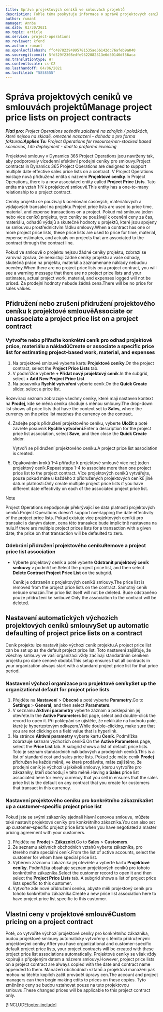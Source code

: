 ```yaml
---
title: Správa projektových ceníků ve smlouvách projektů
description: Tohle téma poskytuje informace o správě projektových ceníků u projektových smluv.
author: rumant
manager: Annbe
ms.date: 03/30/2021
ms.topic: article
ms.service: project-operations
ms.reviewer: kfend
ms.author: rumant
ms.openlocfilehash: ffc48782394995781535ae56142dc76afeb9a040
ms.sourcegitcommit: 5fd529f2308edfe9322082313e6d50146df56aca
ms.translationtype: HT
ms.contentlocale: cs-CZ
ms.lasthandoff: 04/06/2021
ms.locfileid: "5858555"
---
```

# <a name="manage-project-price-lists-on-project-contracts"></a><span data-ttu-id="207b7-103">Správa projektových ceníků ve smlouvách projektů</span><span class="sxs-lookup"><span data-stu-id="207b7-103">Manage project price lists on project contracts</span></span>

<span data-ttu-id="207b7-104">_**Platí pro:** Project Operations scénáře založené na zdrojích / položkách, které nejsou na skladě, omezené nasazení - dohoda o pro forma fakturaci_</span><span class="sxs-lookup"><span data-stu-id="207b7-104">_**Applies To:** Project Operations for resource/non-stocked based scenarios, Lite deployment - deal to proforma invoicing_</span></span>

<span data-ttu-id="207b7-105">Projektové smlouvy v Dynamics 365 Project Operations jsou navrženy tak, aby podporovaly vícedenní efektivní prodejní ceníky pro smlouvy.</span><span class="sxs-lookup"><span data-stu-id="207b7-105">Project contracts in Dynamics 365 Project Operations are designed to support multiple date effective sales price lists on a contract.</span></span> <span data-ttu-id="207b7-106">V Project Operations existuje nová přidružená entita s názvem **Projektové ceníky**.</span><span class="sxs-lookup"><span data-stu-id="207b7-106">In Project Operations, there is a new associated entity called **Project Price Lists**.</span></span> <span data-ttu-id="207b7-107">Tato entita má vztah 1:N k projektové smlouvě.</span><span class="sxs-lookup"><span data-stu-id="207b7-107">This entity has a one-to-many relationship to a project contract.</span></span>

<span data-ttu-id="207b7-108">Ceníky projektu se používají k oceňování časových, materiálových a výdajových transakcí na projektu.</span><span class="sxs-lookup"><span data-stu-id="207b7-108">Project price lists are used to price time, material, and expense transactions on a project.</span></span> <span data-ttu-id="207b7-109">Pokud má smlouva jeden nebo více ceníků projektu, tyto ceníky se používají k ocenění ceny za čas, materiálu, odhadů výdajů a skutečné hodnoty u projektů, které jsou spojeny se smlouvou prostřednictvím řádku smlouvy.</span><span class="sxs-lookup"><span data-stu-id="207b7-109">When a contract has one or more project price lists, these price lists are used to price for time, material, expense estimates, and actuals on projects that are associated to the contract through the contract line.</span></span>

<span data-ttu-id="207b7-110">Pokud ve smlouvě o projektu nejsou žádné ceníky projektu, zobrazí se varovná zpráva, že neexistují žádné ceníky projektu a vaše odhady, skutečná práce na projektu, materiál a zaznamenané náklady nebudou oceněny.</span><span class="sxs-lookup"><span data-stu-id="207b7-110">When there are no project price lists on a project contract, you will see a warning message that there are no project price lists and your estimates, actual project work, material, and expenses logged will not be priced.</span></span> <span data-ttu-id="207b7-111">Za prodejní hodnoty nebude žádná cena.</span><span class="sxs-lookup"><span data-stu-id="207b7-111">There will be no price for sales values.</span></span>

## <a name="associate-or-unassociate-a-project-price-list-on-a-project-contract"></a><span data-ttu-id="207b7-112">Přidružení nebo zrušení přidružení projektového ceníku k projektové smlouvě</span><span class="sxs-lookup"><span data-stu-id="207b7-112">Associate or unassociate a project price list on a project contract</span></span>

### <a name="create-or-associate-a-specific-price-list-for-estimating-project-based-work-material-and-expenses"></a><span data-ttu-id="207b7-113">Vytvořte nebo přiřaďte konkrétní ceník pro odhad projektové práce, materiálu a nákladů</span><span class="sxs-lookup"><span data-stu-id="207b7-113">Create or associate a specific price list for estimating project-based work, material, and expenses</span></span>

1. <span data-ttu-id="207b7-114">Na projektové smlouvě vyberte kartu **Projektové ceníky**.</span><span class="sxs-lookup"><span data-stu-id="207b7-114">On the project contract, select the **Project Price Lists** tab.</span></span>
2. <span data-ttu-id="207b7-115">V podmřížce vyberte **+ Přidat nový projektový ceník**.</span><span class="sxs-lookup"><span data-stu-id="207b7-115">In the subgrid, select **+ Add New Project Price List**.</span></span>
3. <span data-ttu-id="207b7-116">Na posuvníku **Rychlé vytvoření** vyberte ceník.</span><span class="sxs-lookup"><span data-stu-id="207b7-116">On the **Quick Create** slider, select a price list.</span></span> 

  <span data-ttu-id="207b7-117">Rozevírací seznam zobrazuje všechny ceníky, které mají nastaven kontext na **Prodej**, kde se měna ceníku shoduje s měnou smlouvy.</span><span class="sxs-lookup"><span data-stu-id="207b7-117">The drop-down list shows all price lists that have the context set to **Sales**, where the currency on the price list matches the currency on the contract.</span></span>
  
4. <span data-ttu-id="207b7-118">Zadejte popis přidružení projektového ceníku, vyberte **Uložit** a poté zavřete posuvník **Rychlé vytvoření**.</span><span class="sxs-lookup"><span data-stu-id="207b7-118">Enter a description for the project price list association, select **Save**, and then close the **Quick Create** slider.</span></span>

   <span data-ttu-id="207b7-119">Vytvoří se přidružení projektového ceníku.</span><span class="sxs-lookup"><span data-stu-id="207b7-119">A project price list association is created.</span></span>
   
5. <span data-ttu-id="207b7-120">Opakováním kroků 1–4 přiřaďte k projektové smlouvě více než jeden projektový ceník.</span><span class="sxs-lookup"><span data-stu-id="207b7-120">Repeat steps 1-4 to associate more than one project price list to the project contract.</span></span> <span data-ttu-id="207b7-121">Více projektových ceníků vytvářejte, pouze pokud máte u každého z přidružených projektových ceníků jiné datum platnosti.</span><span class="sxs-lookup"><span data-stu-id="207b7-121">Only create multiple project price lists if you have different date effectivity on each of the associated project price list.</span></span>

> [!NOTE]
> <span data-ttu-id="207b7-122">Project Operations nepodporuje překrývající se data platnosti projektových ceníků.</span><span class="sxs-lookup"><span data-stu-id="207b7-122">Project Operations doesn't support overlapping the date effectivity of the project price lists.</span></span> <span data-ttu-id="207b7-123">Pokud existuje více projektových ceníků pro transakci s daným datem, cena této transakce bude implicitně nastavena na nulu.</span><span class="sxs-lookup"><span data-stu-id="207b7-123">If there are multiple project prices lists for a transaction with a given date, the price on that transaction will be defaulted to zero.</span></span>

### <a name="remove-a-project-price-list-association"></a><span data-ttu-id="207b7-124">Odebrání přidružení projektového ceníku</span><span class="sxs-lookup"><span data-stu-id="207b7-124">Remove a project price list association</span></span>

- <span data-ttu-id="207b7-125">Vyberte projektový ceník a poté vyberte **Odstranit projektový ceník smlouvy** v podmřížce.</span><span class="sxs-lookup"><span data-stu-id="207b7-125">Select the project price list, and then select **Delete Contract Project Price List** on the subgrid.</span></span> 

  <span data-ttu-id="207b7-126">Ceník je odstraněn z projektových ceníků smlouvy.</span><span class="sxs-lookup"><span data-stu-id="207b7-126">The price list is removed from the project price lists on the contract.</span></span> <span data-ttu-id="207b7-127">Samotný ceník nebude smazán.</span><span class="sxs-lookup"><span data-stu-id="207b7-127">The price list itself will not be deleted.</span></span> <span data-ttu-id="207b7-128">Bude odstraněno pouze přidružení ke smlouvě.</span><span class="sxs-lookup"><span data-stu-id="207b7-128">Only the association to the contract will be deleted.</span></span>

## <a name="set-up-automatic-defaulting-of-project-price-lists-on-a-contract"></a><span data-ttu-id="207b7-129">Nastavení automatických výchozích projektových ceníků smlouvy</span><span class="sxs-lookup"><span data-stu-id="207b7-129">Set up automatic defaulting of project price lists on a contract</span></span>

<span data-ttu-id="207b7-130">Ceník projektu lze nastavit jako výchozí ceník projektu.</span><span class="sxs-lookup"><span data-stu-id="207b7-130">A project price list can be set up as the default project price list.</span></span> <span data-ttu-id="207b7-131">Toto nastavení zajišťuje, že všechny smlouvy ve vaší organizaci vždy začínají standardním ceníkem projektu pro dané cenové období.</span><span class="sxs-lookup"><span data-stu-id="207b7-131">This setup ensures that all contracts in your organization always start with a standard project price list for that price period.</span></span>

### <a name="set-up-the-organizational-default-for-project-price-lists"></a><span data-ttu-id="207b7-132">Nastavení výchozí organizace pro projektové ceníky</span><span class="sxs-lookup"><span data-stu-id="207b7-132">Set up the organizational default for project price lists</span></span>

1. <span data-ttu-id="207b7-133">Přejděte na **Nastavení** > **Obecné** a poté vyberte **Parametry**.</span><span class="sxs-lookup"><span data-stu-id="207b7-133">Go to **Settings** > **General**, and then select **Parameters**.</span></span>
2. <span data-ttu-id="207b7-134">V seznamu **Aktivní parametry** vyberte záznam a poklepáním jej otevřete.</span><span class="sxs-lookup"><span data-stu-id="207b7-134">In the **Active Parameters** list page, select and double-click the record to open it.</span></span> <span data-ttu-id="207b7-135">Při poklepání se ujistěte, že neklikáte na hodnotu pole, které je hypertextovým odkazem.</span><span class="sxs-lookup"><span data-stu-id="207b7-135">While double–clicking, make sure that you are not clicking on a field value that is hyperlink.</span></span> 
3. <span data-ttu-id="207b7-136">Na stránce **Aktivní parametry** vyberte kartu **Ceník**. Podmřížka zobrazuje seznam výchozích ceníků.</span><span class="sxs-lookup"><span data-stu-id="207b7-136">On the **Active Parameters** page, select the **Price List** tab. A subgrid shows a list of default price lists.</span></span> <span data-ttu-id="207b7-137">Toto je seznam standardních nákladových a prodejních ceníků.</span><span class="sxs-lookup"><span data-stu-id="207b7-137">This is a list of standard cost and sales price lists.</span></span> <span data-ttu-id="207b7-138">Pokud zde máte ceník **Prodej** přidružen ke každé měně, ve které prodáváte, máte zajištěno, že prodejní ceník je výchozí u jakékoli smlouvy, kterou vytvoříte pro zákazníky, kteří obchodují v této měně.</span><span class="sxs-lookup"><span data-stu-id="207b7-138">Having a **Sales** price list associated here for every currency that you sell in ensures that the sales price list is the default on any contract that you create for customers that transact in this currency.</span></span>

### <a name="set-up-a-customer-specific-project-price-list"></a><span data-ttu-id="207b7-139">Nastavení projektového ceníku pro konkrétního zákazníka</span><span class="sxs-lookup"><span data-stu-id="207b7-139">Set up a customer-specific project price list</span></span>

<span data-ttu-id="207b7-140">Pokud jste se svými zákazníky sjednali hlavní cenovou smlouvu, můžete také nastavit projektové ceníky pro konkrétního zákazníka.</span><span class="sxs-lookup"><span data-stu-id="207b7-140">You can also set up customer–specific project price lists when you have negotiated a master pricing agreement with your customers.</span></span>

1. <span data-ttu-id="207b7-141">Přejděte na **Prodej** > **Zákazníci**.</span><span class="sxs-lookup"><span data-stu-id="207b7-141">Go to **Sales** > **Customers**.</span></span>
2. <span data-ttu-id="207b7-142">Ze seznamu aktivních obchodních vztahů vyberte zákazníka, pro kterého máte speciální ceník.</span><span class="sxs-lookup"><span data-stu-id="207b7-142">From the list of active accounts, select the customer for whom have special price list.</span></span>
3. <span data-ttu-id="207b7-143">Výběrem záznamu zákazníka jej otevřete a vyberte kartu **Projektové ceníky**. Podmřížka obsahuje seznam projektových ceníků pro tohoto konkrétního zákazníka.</span><span class="sxs-lookup"><span data-stu-id="207b7-143">Select the customer record to open it and then select the **Project Price Lists** tab. A subgrid shows a list of project price lists specific to this customer.</span></span> 
4. <span data-ttu-id="207b7-144">Vytvořte zde nové přidružení ceníku, abyste měli projektový ceník pro tohoto konkrétního zákazníka.</span><span class="sxs-lookup"><span data-stu-id="207b7-144">Create a new price list association here to have project price list specific to this customer.</span></span>

## <a name="custom-pricing-on-a-project-contract"></a><span data-ttu-id="207b7-145">Vlastní ceny v projektové smlouvě</span><span class="sxs-lookup"><span data-stu-id="207b7-145">Custom pricing on a project contract</span></span>

<span data-ttu-id="207b7-146">Poté, co vytvoříte výchozí projektové ceníky pro konkrétního zákazníka, budou projektové smlouvy automaticky vytvořeny s těmito přidruženými projektovými ceníky.</span><span class="sxs-lookup"><span data-stu-id="207b7-146">After you have organizational and customer-specific default project price lists, your project contracts will be created with these project price list associations automatically.</span></span> <span data-ttu-id="207b7-147">Projektové ceníky se však vždy kopírují s připojeným datem a názvem smlouvy.</span><span class="sxs-lookup"><span data-stu-id="207b7-147">However, project price lists on a project contract are always copied with the date and contract name appended to them.</span></span> <span data-ttu-id="207b7-148">Manažeři obchodních vztahů a projektoví manažeři pak mohou na těchto kopiích začít provádět úpravy cen.</span><span class="sxs-lookup"><span data-stu-id="207b7-148">The account and project managers can then begin making edits to prices on these copies.</span></span> <span data-ttu-id="207b7-149">Tyto změněné ceny se budou vztahovat pouze na tuto projektovou smlouvu.</span><span class="sxs-lookup"><span data-stu-id="207b7-149">These changed prices will be applicable to this project contract only.</span></span>


[!INCLUDE[footer-include](../includes/footer-banner.md)]
